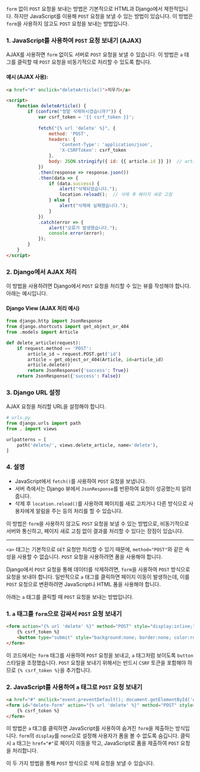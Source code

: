 `form` 없이 `POST` 요청을 보내는 방법은 기본적으로 HTML과 Django에서 제한적입니다. 하지만 JavaScript를 이용해 `POST` 요청을 보낼 수 있는 방법이 있습니다. 이 방법은 `form`을 사용하지 않고도 `POST` 요청을 보내는 방법입니다.

### 1. JavaScript를 사용하여 `POST` 요청 보내기 (AJAX)

AJAX를 사용하면 `form` 없이도 서버로 `POST` 요청을 보낼 수 있습니다. 이 방법은 `a` 태그를 클릭할 때 `POST` 요청을 비동기적으로 처리할 수 있도록 합니다.

#### 예시 (AJAX 사용):

```html
<a href="#" onclick="deleteArticle()">지우기</a>

<script>
    function deleteArticle() {
        if (confirm("정말 삭제하시겠습니까?")) {
            var csrf_token = '{{ csrf_token }}';
            
            fetch("{% url 'delete' %}", {
                method: 'POST',
                headers: {
                    'Content-Type': 'application/json',
                    'X-CSRFToken': csrf_token
                },
                body: JSON.stringify({ id: {{ article.id }} })  // article.id를 적절히 설정
            })
            .then(response => response.json())
            .then(data => {
                if (data.success) {
                    alert("삭제되었습니다.");
                    location.reload();  // 삭제 후 페이지 새로 고침
                } else {
                    alert("삭제에 실패했습니다.");
                }
            })
            .catch(error => {
                alert("오류가 발생했습니다.");
                console.error(error);
            });
        }
    }
</script>
```

### 2. Django에서 AJAX 처리

이 방법을 사용하려면 Django에서 `POST` 요청을 처리할 수 있는 뷰를 작성해야 합니다. 아래는 예시입니다.

#### Django View (AJAX 처리 예시)

```python
from django.http import JsonResponse
from django.shortcuts import get_object_or_404
from .models import Article

def delete_article(request):
    if request.method == 'POST':
        article_id = request.POST.get('id')
        article = get_object_or_404(Article, id=article_id)
        article.delete()
        return JsonResponse({'success': True})
    return JsonResponse({'success': False})
```

### 3. Django URL 설정

AJAX 요청을 처리할 URL을 설정해야 합니다.

```python
# urls.py
from django.urls import path
from . import views

urlpatterns = [
    path('delete/', views.delete_article, name='delete'),
]
```

### 4. 설명

- JavaScript에서 `fetch()`를 사용하여 `POST` 요청을 보냅니다.
- 서버 측에서는 Django 뷰에서 `JsonResponse`를 반환하여 요청이 성공했는지 알려줍니다.
- 삭제 후 `location.reload()`를 사용하여 페이지를 새로 고치거나 다른 방식으로 사용자에게 알림을 주는 등의 처리를 할 수 있습니다.

이 방법은 `form`을 사용하지 않고도 `POST` 요청을 보낼 수 있는 방법으로, 비동기적으로 서버와 통신하고, 페이지 새로 고침 없이 결과를 처리할 수 있다는 장점이 있습니다.

------- 

`<a>` 태그는 기본적으로 `GET` 요청만 처리할 수 있기 때문에, `method="POST"`와 같은 속성을 사용할 수 없습니다. `POST` 요청을 사용하려면 폼을 사용해야 합니다.

Django에서 `POST` 요청을 통해 데이터를 삭제하려면, `form`을 사용하여 `POST` 방식으로 요청을 보내야 합니다. 일반적으로 `a` 태그를 클릭하면 페이지 이동이 발생하는데, 이를 `POST` 요청으로 변환하려면 JavaScript나 HTML 폼을 사용해야 합니다.

아래는 `a` 태그를 클릭할 때 `POST` 요청을 보내는 방법입니다.

### 1. `a` 태그를 `form`으로 감싸서 `POST` 요청 보내기

```html
<form action="{% url 'delete' %}" method="POST" style="display:inline;">
    {% csrf_token %}
    <button type="submit" style="background:none; border:none; color:red;">지우기</button>
</form>
```

이 코드에서는 `form` 태그를 사용하여 `POST` 요청을 보내고, `a` 태그처럼 보이도록 `button` 스타일을 조정했습니다. `POST` 요청을 보내기 위해서는 반드시 `CSRF` 토큰을 포함해야 하므로 `{% csrf_token %}`을 추가합니다.

### 2. JavaScript를 사용하여 `a` 태그로 `POST` 요청 보내기

```html
<a href="#" onclick="event.preventDefault(); document.getElementById('delete-form').submit();">지우기</a>
<form id="delete-form" action="{% url 'delete' %}" method="POST" style="display:none;">
    {% csrf_token %}
</form>
```

이 방법은 `a` 태그를 클릭하면 JavaScript를 사용하여 숨겨진 `form`을 제출하는 방식입니다. `form`의 `display`를 `none`으로 설정해 사용자가 폼을 볼 수 없도록 숨깁니다. 클릭 시 `a` 태그는 `href="#"`로 페이지 이동을 막고, JavaScript로 폼을 제출하여 `POST` 요청을 처리합니다.

이 두 가지 방법을 통해 `POST` 방식으로 삭제 요청을 보낼 수 있습니다.


